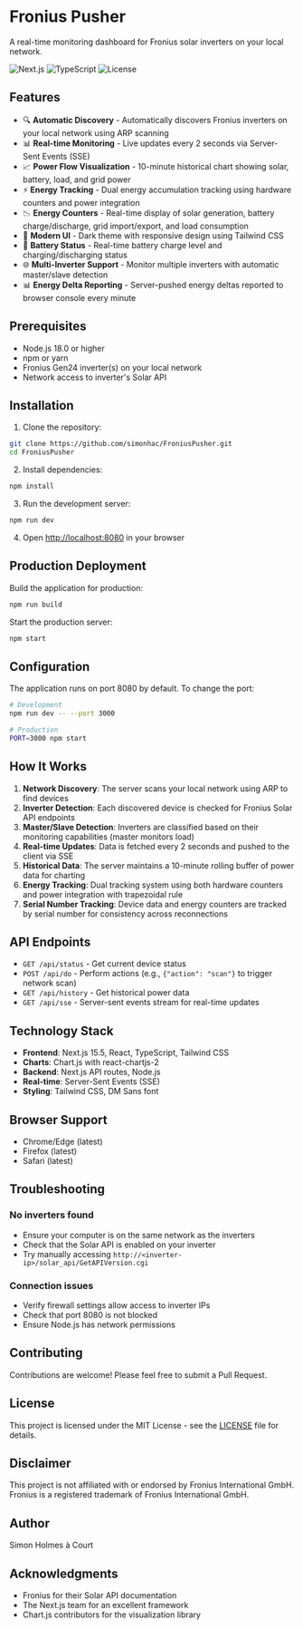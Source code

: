 # Fronius Pusher

A real-time monitoring dashboard for Fronius solar inverters on your local network.

![Next.js](https://img.shields.io/badge/Next.js-15.5.3-black)
![TypeScript](https://img.shields.io/badge/TypeScript-5.0-blue)
![License](https://img.shields.io/badge/License-MIT-green)

## Features

- 🔍 **Automatic Discovery** - Automatically discovers Fronius inverters on your local network using ARP scanning
- 📊 **Real-time Monitoring** - Live updates every 2 seconds via Server-Sent Events (SSE)
- 📈 **Power Flow Visualization** - 10-minute historical chart showing solar, battery, load, and grid power
- ⚡ **Energy Tracking** - Dual energy accumulation tracking using hardware counters and power integration
- 📉 **Energy Counters** - Real-time display of solar generation, battery charge/discharge, grid import/export, and load consumption
- 🎨 **Modern UI** - Dark theme with responsive design using Tailwind CSS
- 🔋 **Battery Status** - Real-time battery charge level and charging/discharging status
- 🌐 **Multi-Inverter Support** - Monitor multiple inverters with automatic master/slave detection
- 📊 **Energy Delta Reporting** - Server-pushed energy deltas reported to browser console every minute

## Prerequisites

- Node.js 18.0 or higher
- npm or yarn
- Fronius Gen24 inverter(s) on your local network
- Network access to inverter's Solar API

## Installation

1. Clone the repository:
```bash
git clone https://github.com/simonhac/FroniusPusher.git
cd FroniusPusher
```

2. Install dependencies:
```bash
npm install
```

3. Run the development server:
```bash
npm run dev
```

4. Open [http://localhost:8080](http://localhost:8080) in your browser

## Production Deployment

Build the application for production:
```bash
npm run build
```

Start the production server:
```bash
npm start
```

## Configuration

The application runs on port 8080 by default. To change the port:

```bash
# Development
npm run dev -- --port 3000

# Production
PORT=3000 npm start
```

## How It Works

1. **Network Discovery**: The server scans your local network using ARP to find devices
2. **Inverter Detection**: Each discovered device is checked for Fronius Solar API endpoints
3. **Master/Slave Detection**: Inverters are classified based on their monitoring capabilities (master monitors load)
4. **Real-time Updates**: Data is fetched every 2 seconds and pushed to the client via SSE
5. **Historical Data**: The server maintains a 10-minute rolling buffer of power data for charting
6. **Energy Tracking**: Dual tracking system using both hardware counters and power integration with trapezoidal rule
7. **Serial Number Tracking**: Device data and energy counters are tracked by serial number for consistency across reconnections

## API Endpoints

- `GET /api/status` - Get current device status
- `POST /api/do` - Perform actions (e.g., `{"action": "scan"}` to trigger network scan)
- `GET /api/history` - Get historical power data
- `GET /api/sse` - Server-sent events stream for real-time updates

## Technology Stack

- **Frontend**: Next.js 15.5, React, TypeScript, Tailwind CSS
- **Charts**: Chart.js with react-chartjs-2
- **Backend**: Next.js API routes, Node.js
- **Real-time**: Server-Sent Events (SSE)
- **Styling**: Tailwind CSS, DM Sans font

## Browser Support

- Chrome/Edge (latest)
- Firefox (latest)
- Safari (latest)

## Troubleshooting

### No inverters found
- Ensure your computer is on the same network as the inverters
- Check that the Solar API is enabled on your inverter
- Try manually accessing `http://<inverter-ip>/solar_api/GetAPIVersion.cgi`

### Connection issues
- Verify firewall settings allow access to inverter IPs
- Check that port 8080 is not blocked
- Ensure Node.js has network permissions

## Contributing

Contributions are welcome! Please feel free to submit a Pull Request.

## License

This project is licensed under the MIT License - see the [LICENSE](LICENSE) file for details.

## Disclaimer

This project is not affiliated with or endorsed by Fronius International GmbH. Fronius is a registered trademark of Fronius International GmbH.

## Author

Simon Holmes à Court

## Acknowledgments

- Fronius for their Solar API documentation
- The Next.js team for an excellent framework
- Chart.js contributors for the visualization library